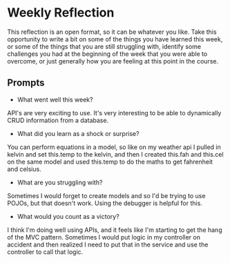 # Weekly Reflection
This reflection is an open format, so it can be whatever you like. Take this opportunity to write a bit on some of the things you have learned this week, or some of the things that you are still struggling with, identify some challenges you had at the beginning of the week that you were able to overcome, or just generally how you are feeling at this point in the course.

## Prompts
- What went well this week?

API's are very exciting to use. It's very interesting to be able to dynamically CRUD information from a database. 

- What did you learn as a shock or surprise?

You can perform equations in a model, so like on my weather api I pulled in kelvin and set this.temp to the kelvin, and then I created this.fah and this.cel on the same model and used this.temp to do the maths to get fahrenheit and celsius. 

- What are you struggling with?

Sometimes I would forget to create models and so I'd be trying to use POJOs, but that doesn't work. Using the debugger is helpful for this. 

- What would you count as a victory?

I think I'm doing well using APIs, and it feels like I'm starting to get the hang of the MVC pattern. Sometimes I would put logic in my controller on accident and then realized I need to put that in the service and use the controller to call that logic. 